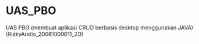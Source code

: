 # UAS_PBO
UAS PBO (membuat aplikasi CRUD berbasis desktop menggunakan JAVA)(RizkyAridlo_20081000011_2D)
